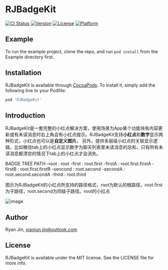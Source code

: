 # RJBadgeKit

[![CI Status](http://img.shields.io/travis/RylanJIN/RJBadgeKit.svg?style=flat)](https://travis-ci.org/RylanJIN/RJBadgeKit)
[![Version](https://img.shields.io/cocoapods/v/RJBadgeKit.svg?style=flat)](http://cocoapods.org/pods/RJBadgeKit)
[![License](https://img.shields.io/cocoapods/l/RJBadgeKit.svg?style=flat)](http://cocoapods.org/pods/RJBadgeKit)
[![Platform](https://img.shields.io/cocoapods/p/RJBadgeKit.svg?style=flat)](http://cocoapods.org/pods/RJBadgeKit)

## Example

To run the example project, clone the repo, and run `pod install` from the Example directory first.

## Installation

RJBadgeKit is available through [CocoaPods](http://cocoapods.org). To install
it, simply add the following line to your Podfile:

```ruby
pod 'RJBadgeKit'
```

## Introduction

RJBadgeKit是一套完整的小红点解决方案，使用场景为App某个功能块有内容更新或有未读消息时右上角会有小红点提示。RJBadgeKit支持**小红点**和**数字**显示两种形式，小红点也可以是**自定义图片**。 另外，提供多层级小红点的关联显示逻辑，比如微信tab上的小红点显示数字为聊天列表里未读消息的总和，只有所有未读消息都清空的情况下tab上的小红点才会消失。

BADGE TREE            PATH
-root               : root
    -first          : root.first
         -firstA    : root.first.firstA
         -firstB    : root.first.firstB
    -sencond        : root.second
           -secondA : root.second.secondA
    -third          : root.third

图示为RJBadgeKit的小红点所支持的路径格式，root为默认的根路径，root.first为子路径，root.second为同级子路径。root的小红点


![image](https://github.com/RylanJIN/RJBadgeKit/blob/master/Example/demo.gif)

## Author

Ryan Jin, xiaojun.jin@outlook.com

## License

RJBadgeKit is available under the MIT license. See the LICENSE file for more info.
